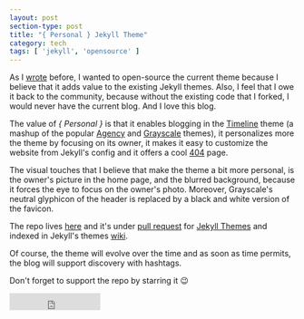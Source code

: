 ```yaml
---
layout: post
section-type: post
title: "{ Personal } Jekyll Theme"
category: tech
tags: [ 'jekyll', 'opensource' ]
---
```

As I [wrote](https://panossakkos.github.io/tech/2015/06/27/blogging-like-a-hacker.html) before,
I wanted to open-source the current theme because I believe that it adds value to the existing Jekyll themes.
Also, I feel that I owe it back to the community, because without the existing code that I forked, I would never have the current blog.
And I love this blog.

The value of *{ Personal }* is that it enables blogging in the [Timeline](https://kirbyt.github.io/timeline-jekyll-theme/) theme
(a mashup of the popular [Agency](https://y7kim.github.io/agency-jekyll-theme/) and [Grayscale](https://ironsummitmedia.github.io/startbootstrap-grayscale) themes), it personalizes more the theme by focusing on its owner,
it makes it easy to customize the website from Jekyll's config and it offers a cool [404](https://panossakkos.github.io/404.html) page.

The visual touches that I believe that make the theme a bit more personal,
is the owner's picture in the home page, and the blurred background, because it forces the eye to focus on the owner's photo.
Moreover, Grayscale's neutral glyphicon of the header is replaced by a black and white version of the favicon.

The repo lives [here](https://github.com/PanosSakkos/personal-jekyll-theme) and it's under [pull request](https://github.com/mattvh/jekyllthemes/pull/134) for [Jekyll Themes](https://jekyllthemes.org) and indexed in Jekyll's themes [wiki](https://github.com/jekyll/jekyll/wiki/Themes).

Of course, the theme will evolve over the time and as soon as time permits, the blog will support discovery with hashtags.

Don't forget to support the repo by starring it :wink:

<iframe src="https://ghbtns.com/github-btn.html?user=panossakkos&repo=personal-jekyll-theme&type=star&count=true&size=large" frameborder="0" scrolling="0" width="160px" height="30px"></iframe>
